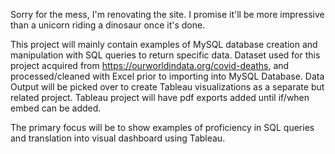 Sorry for the mess, I'm renovating the site. I promise it'll be more impressive than a unicorn riding a dinosaur once it's done.

This project will mainly contain examples of MySQL database creation and manipulation with SQL queries to return specific data. Dataset used for this project acquired from https://ourworldindata.org/covid-deaths, and processed/cleaned with Excel prior to importing into MySQL Database. Data Output will be picked over to create Tableau visualizations as a separate but related project. Tableau project will have pdf exports added until if/when embed can be added.

The primary focus will be to show examples of proficiency in SQL queries and translation into visual dashboard using Tableau.
